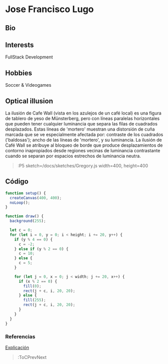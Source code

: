 # Jose Francisco Lugo 

## Bio

## Interests

FullStack Development

## Hobbies

Soccer & Videogames

## Optical illusion

La ilusión de Cafe Wall (vista en los azulejos de un café local) es una figura de tablero de yeso de Münsterberg, pero con líneas paralelas horizontales que pueden tener cualquier luminancia que separa las filas de cuadrados desplazados. Estas líneas de 'mortero' muestran una distorsión de cuña marcada que se ve especialmente afectada por: contraste de los cuadrados ('baldosas'); ancho de las líneas de 'mortero', y su luminancia. La ilusión de Café Wall se atribuye al bloqueo de borde que produce desplazamientos de contorno inapropiados desde regiones vecinas de luminancia contrastante cuando se separan por espacios estrechos de luminancia neutra.

> :P5 sketch=/docs/sketches/Gregory.js width=400, height=400

## Código

```javascript
function setup() {
  createCanvas(400, 400);
  noLoop();
}

function draw() {
  background(255);

  let c = 0;
  for (let i = 0, y = 0; i < height; i += 20, y++) {
    if (y % 4 == 0) {
      c = -2;
    } else if (y % 2 == 0) {
      c = 10;
    } else {
      c = 5;
    }

    for (let j = 0, x = 0; j < width; j += 20, x++) {
      if (x % 2 == 0) {
        fill(0);
        rect(j + c, i, 20, 20);
      } else {
        fill(255);
        rect(j + c, i, 20, 20);
      }
    }
  }
}
```

### Referencias

[Explicación](https://proyectodescartes.org/iCartesiLibri/materiales_didacticos/Percepcion_Visual/indexb.html)

> :ToCPrevNext
